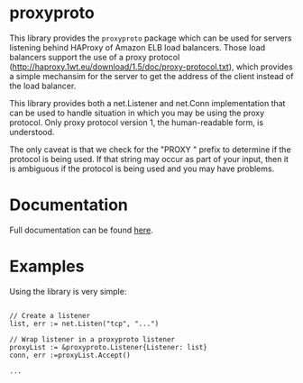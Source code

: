 # proxyproto

This library provides the `proxyproto` package which can be used for servers
listening behind HAProxy of Amazon ELB load balancers. Those load balancers
support the use of a proxy protocol (http://haproxy.1wt.eu/download/1.5/doc/proxy-protocol.txt),
which provides a simple mechansim for the server to get the address of the client
instead of the load balancer.

This library provides both a net.Listener and net.Conn implementation that
can be used to handle situation in which you may be using the proxy protocol.
Only proxy protocol version 1, the human-readable form, is understood.

The only caveat is that we check for the "PROXY " prefix to determine if the protocol
is being used. If that string may occur as part of your input, then it is ambiguous
if the protocol is being used and you may have problems.

# Documentation

Full documentation can be found [here](http://godoc.org/github.com/armon/go-proxyproto).

# Examples

Using the library is very simple:

```

// Create a listener
list, err := net.Listen("tcp", "...")

// Wrap listener in a proxyproto listener
proxyList := &proxyproto.Listener{Listener: list}
conn, err :=proxyList.Accept()

...
```

